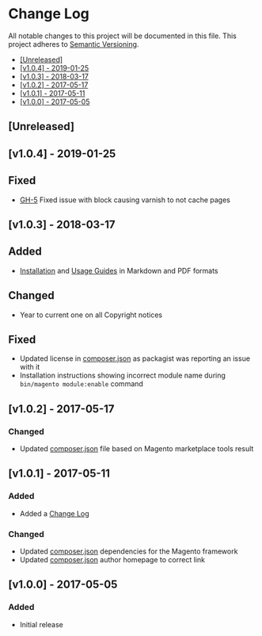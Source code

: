 # Change Log

All notable changes to this project will be documented in this file.
This project adheres to [Semantic Versioning](http://semver.org/).

 * [\[Unreleased\]](#unreleased)
 * [\[v1.0.4\] - 2019-01-25](#v104---2019-01-25)
 * [\[v1.0.3\] - 2018-03-17](#v103---2018-03-17)
 * [\[v1.0.2\] - 2017-05-17](#v102---2017-05-17)
 * [\[v1.0.1\] - 2017-05-11](#v101---2017-05-11)
 * [\[v1.0.0\] - 2017-05-05](#v100---2017-05-05)

## [Unreleased]

## [v1.0.4] - 2019-01-25
 
## Fixed

 - [GH-5](https://github.com/sozo-design/Magento2_JivoChat/issues/5) Fixed issue with block causing varnish to not cache pages


## [v1.0.3] - 2018-03-17

## Added

 - [Installation](./Guides/INSTALLATION.md) and [Usage Guides](./Guides/USAGE.md) in Markdown and PDF formats
 
## Changed

 - Year to current one on all Copyright notices
 
## Fixed

 - Updated license in [composer.json](./composer.json) as packagist was reporting an issue with it
 - Installation instructions showing incorrect module name during `bin/magento module:enable` command


## [v1.0.2] - 2017-05-17

### Changed

 - Updated [composer.json](./composer.json) file based on Magento marketplace tools result


## [v1.0.1] - 2017-05-11

### Added
 - Added a [Change Log](./CHANGELOG.md)

### Changed

 - Updated [composer.json](./composer.json) dependencies for the Magento framework
 - Updated [composer.json](./composer.json) author homepage to correct link


## [v1.0.0] - 2017-05-05

### Added

 - Initial release
